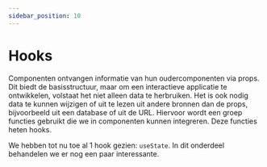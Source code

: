 ```yaml
---
sidebar_position: 10
---
```


# Hooks

Componenten ontvangen informatie van hun oudercomponenten via props. Dit biedt de basisstructuur, maar om een interactieve applicatie te ontwikkelen, volstaat het niet alleen data te herbruiken. Het is ook nodig data te kunnen wijzigen of uit te lezen uit andere bronnen dan de props, bijvoorbeeld uit een database of uit de URL. Hiervoor wordt een groep functies gebruikt die we in componenten kunnen integreren. Deze functies heten hooks.

We hebben tot nu toe al 1 hook gezien: `useState`. In dit onderdeel behandelen we er nog een paar interessante.